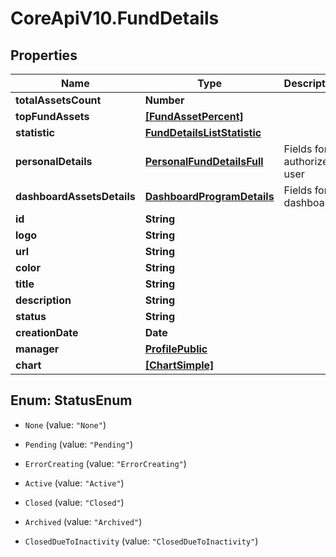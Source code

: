 # CoreApiV10.FundDetails

## Properties
Name | Type | Description | Notes
------------ | ------------- | ------------- | -------------
**totalAssetsCount** | **Number** |  | [optional] 
**topFundAssets** | [**[FundAssetPercent]**](FundAssetPercent.md) |  | [optional] 
**statistic** | [**FundDetailsListStatistic**](FundDetailsListStatistic.md) |  | [optional] 
**personalDetails** | [**PersonalFundDetailsFull**](PersonalFundDetailsFull.md) | Fields for authorized user | [optional] 
**dashboardAssetsDetails** | [**DashboardProgramDetails**](DashboardProgramDetails.md) | Fields for dashboard | [optional] 
**id** | **String** |  | [optional] 
**logo** | **String** |  | [optional] 
**url** | **String** |  | [optional] 
**color** | **String** |  | [optional] 
**title** | **String** |  | [optional] 
**description** | **String** |  | [optional] 
**status** | **String** |  | [optional] 
**creationDate** | **Date** |  | [optional] 
**manager** | [**ProfilePublic**](ProfilePublic.md) |  | [optional] 
**chart** | [**[ChartSimple]**](ChartSimple.md) |  | [optional] 


<a name="StatusEnum"></a>
## Enum: StatusEnum


* `None` (value: `"None"`)

* `Pending` (value: `"Pending"`)

* `ErrorCreating` (value: `"ErrorCreating"`)

* `Active` (value: `"Active"`)

* `Closed` (value: `"Closed"`)

* `Archived` (value: `"Archived"`)

* `ClosedDueToInactivity` (value: `"ClosedDueToInactivity"`)




